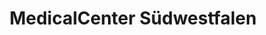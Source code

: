 ---
title: "MedicalCenter Südwestfalen"
url: /bad-berleburg/medicalcenter-suedwestfalen/
shop: Sanitätshaus
---
